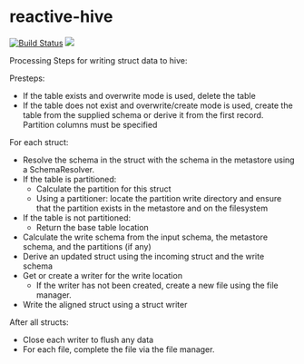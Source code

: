 reactive-hive
=============

[![Build Status](https://travis-ci.org/sksamuel/reactive-hive.png)](https://travis-ci.org/sksamuel/reactive-hive)
[<img src="https://img.shields.io/maven-central/v/com.sksamuel.akka/reactive-hive*.svg?label=latest%20release"/>](http://search.maven.org/#search%7Cga%7C1%7Ca%3A%22reactive-hive)


Processing Steps for writing struct data to hive:

Presteps:

* If the table exists and overwrite mode is used, delete the table
* If the table does not exist and overwrite/create mode is used, create the table from the supplied schema or derive it from the first record. Partition columns must be specified

For each struct:

* Resolve the schema in the struct with the schema in the metastore using a SchemaResolver.
* If the table is partitioned:
    * Calculate the partition for this struct
    * Using a partitioner: locate the partition write directory and ensure that the partition exists in the metastore and on the filesystem
* If the table is not partitioned:
    * Return the base table location
* Calculate the write schema from the input schema, the metastore schema, and the partitions (if any)
* Derive an updated struct using the incoming struct and the write schema
* Get or create a writer for the write location
    * If the writer has not been created, create a new file using the file manager.
* Write the aligned struct using a struct writer

After all structs:

* Close each writer to flush any data
* For each file, complete the file via the file manager.